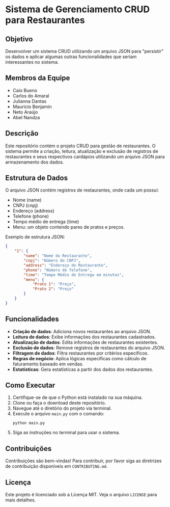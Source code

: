 # Sistema de Gerenciamento CRUD para Restaurantes

## Objetivo
Desenvolver um sistema CRUD utilizando um arquivo JSON para "persistir" os dados e aplicar algumas outras funcionalidades que seriam interessantes no sistema.

## Membros da Equipe
- Caio Bueno
- Carlos do Amaral
- Julianna Dantas
- Mauricio Benjamin
- Neto Araújo
- Abel Nandza

## Descrição
Este repositório contém o projeto CRUD para gestão de restaurantes. O sistema permite a criação, leitura, atualização e exclusão de registros de restaurantes e seus respectivos cardápios utilizando um arquivo JSON para armazenamento dos dados.

## Estrutura de Dados
O arquivo JSON contém registros de restaurantes, onde cada um possui:

- Nome (name)
- CNPJ (cnpj)
- Endereço (address)
- Telefone (phone)
- Tempo médio de entrega (time)
- Menu: um objeto contendo pares de pratos e preços.

Exemplo de estrutura JSON:

```json
{
    "1": {
        "name": "Nome do Restaurante",
        "cnpj": "Número do CNPJ",
        "address": "Endereço do Restaurante",
        "phone": "Número de Telefone",
        "time": "Tempo Médio de Entrega em minutos",
        "menu": {
            "Prato 1": "Preço",
            "Prato 2": "Preço"
        }
    }
}
```

## Funcionalidades
- **Criação de dados**: Adiciona novos restaurantes ao arquivo JSON.
- **Leitura de dados**: Exibe informações dos restaurantes cadastrados.
- **Atualização de dados**: Edita informações de restaurantes existentes.
- **Exclusão de dados**: Remove registros de restaurantes do arquivo JSON.
- **Filtragem de dados**: Filtra restaurantes por critérios específicos.
- **Regras de negócio**: Aplica lógicas específicas como cálculo de faturamento baseado em vendas.
- **Estatísticas**: Gera estatísticas a partir dos dados dos restaurantes.

## Como Executar
1. Certifique-se de que o Python está instalado na sua máquina.
2. Clone ou faça o download deste repositório.
3. Navegue até o diretório do projeto via terminal.
4. Execute o arquivo `main.py` com o comando:
    ```
    python main.py
    ```
5. Siga as instruções no terminal para usar o sistema.

## Contribuições
Contribuições são bem-vindas! Para contribuir, por favor siga as diretrizes de contribuição disponíveis em `CONTRIBUTING.md`.

## Licença
Este projeto é licenciado sob a Licença MIT. Veja o arquivo `LICENSE` para mais detalhes.
